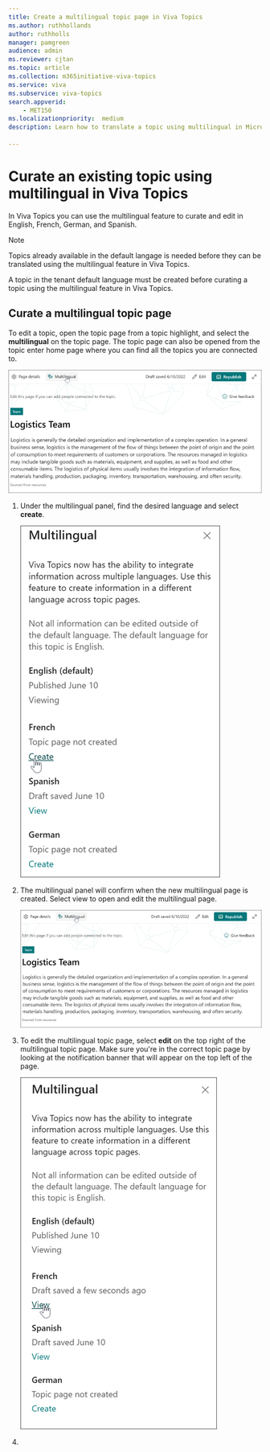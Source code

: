 ```yaml
---
title: Create a multilingual topic page in Viva Topics  
ms.author: ruthhollands
author: ruthholls
manager: pamgreen
audience: admin
ms.reviewer: cjtan
ms.topic: article
ms.collection: m365initiative-viva-topics
ms.service: viva 
ms.subservice: viva-topics 
search.appverid:
    - MET150   
ms.localizationpriority:  medium
description: Learn how to translate a topic using multilingual in Microsoft Viva Topics.

---
```


# Curate an existing topic using multilingual in Viva Topics 

In Viva Topics you can use the multilingual feature to curate and edit in English, French, German, and Spanish.

> [!Note] 
> Topics already available in the default langage is needed before they can be translated using the multilingual feature in Viva Topics. 

A topic in the tenant default language must be created before curating a topic using the multilingual feature in Viva Topics.

## Curate a multilingual topic page

To edit a topic, open the topic page from a topic highlight, and select the **multilingual** on the topic page. The topic page can also be opened from the topic enter home page where you can find all the topics you are connected to.

   ![Screenshot showing multilingual button on the topic page.](../media/knowledge-management/ml-topic-page-initial.png)

1. Under the multilingual panel, find the desired language and select **create**.

      ![Screenshot showing the multilingual panel from the topic page.](../media/knowledge-management/ml-panel.png)

2. The multilingual panel will confirm when the new multilingual page is created. Select view to open and edit the multilingual page.

      ![Screenshot showing the multilingual page in the selected language has been created.](../media/knowledge-management/ml-topic-page-initial.png)

3. To edit the multilingual topic page, select **edit** on the top right of the multilingual topic page. Make sure you're in the correct topic page by looking at the notification banner that will appear on the top left of the page.

      ![Screenshot showing the multilingual page in the selected language has been created.](../media/knowledge-management/ml-panel-view-page.png)

4. 
